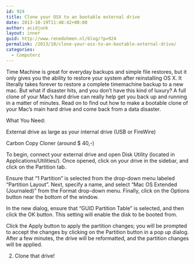 ```yaml
---
id: 924
title: Clone your OSX to an bootable external drive
date: 2013-10-19T11:48:42+00:00
author: acidjunk
layout: inner
guid: http://www.renedohmen.nl/blog/?p=924
permalink: /2013/10/clone-your-osx-to-an-bootable-external-drive/
categories:
  - Computerz
---
```

Time Machine is great for everyday backups and simple file restores, but it only gives you the ability to restore your system after reinstalling OS X. It literally takes forever to restore a complete timemachine backup to a new mac. But what if disaster hits, and you don&#8217;t have this kind of luxury? A full clone of your Mac’s hard drive can really help get you back up and running in a matter of minutes. Read on to find out how to make a bootable clone of your Mac&#8217;s main hard drive and come back from a data disaster.

What You Need:
  
External drive as large as your internal drive (USB or FireWire)
  
Carbon Copy Cloner (around $ 40,-)

To begin, connect your external drive and open Disk Utility (located in Applications/Utilities/). Once opened, click on your drive in the sidebar, and click on the Partition tab.

Ensure that “1 Partition” is selected from the drop-down menu labeled “Partition Layout&#8221;. Next, specify a name, and select “Mac OS Extended (Journaled)” from the Format drop-down menu. Finally, click on the Options button near the bottom of the window.

In the new dialog, ensure that “GUID Partition Table” is selected, and then click the OK button. This setting will enable the disk to be booted from.

Click the Apply button to apply the partition changes; you will be prompted to accept the changes by clicking on the Partition button in a pop up dialog. After a few minutes, the drive will be reformatted, and the partition changes will be applied.

2. Clone that drive!